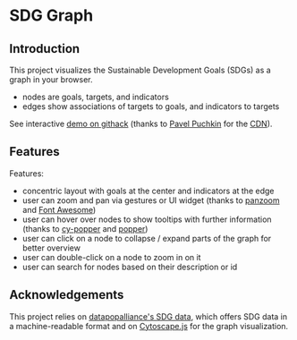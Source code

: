 # SDG Graph 

## Introduction

This project visualizes the Sustainable Development Goals (SDGs) as a graph in your browser.
- nodes are goals, targets, and indicators
- edges show associations of targets to goals, and indicators to targets

See interactive [demo on githack](https://rawcdn.githack.com/BenPortner/sdg-graph/79042464ed1928f807a226c21deacae8de4e752b/index.html) (thanks to [Pavel Puchkin](http://neoascetic.me/) for the [CDN](https://raw.githack.com/)).


## Features

Features:
- concentric layout with goals at the center and indicators at the edge
- user can zoom and pan via gestures or UI widget (thanks to [panzoom](https://github.com/cytoscape/cytoscape.js-panzoom) and [Font Awesome](https://fontawesome.com/))
- user can hover over nodes to show tooltips with further information (thanks to [cy-popper](https://github.com/cytoscape/cytoscape.js-popper) and [popper](https://popper.js.org/))
- user can click on a node to collapse / expand parts of the graph for better overview
- user can double-click on a node to zoom in on it
- user can search for nodes based on their description or id


## Acknowledgements
This project relies on [datapopalliance's SDG data](https://github.com/datapopalliance/SDGs), which offers SDG data in a machine-readable format and on [Cytoscape.js](https://js.cytoscape.org/) for the graph visualization.